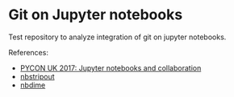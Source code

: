 # Git on Jupyter notebooks

Test repository to analyze integration of git on jupyter notebooks. 

References:
- [PYCON UK 2017: Jupyter notebooks and collaboration](https://www.youtube.com/watch?v=J3k3HkVnd2c)
- [nbstripout](https://github.com/kynan/nbstripout)
- [nbdime](http://nbdime.readthedocs.io/en/stable/)
 
